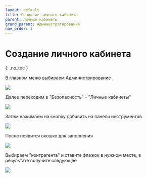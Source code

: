 ```yaml
---
layout: default
title: Создание личного кабинета
parent: Личные кабинеты
grand_parent: Администратирование
nav_order: 1
---
```


# Создание личного кабинета
{: .no_toc }

В главном меню выбираем Администрирование

![](../../images/pers.png)

Далее переходим в "Безопасность" - "Личные кабинеты"

![](../../images/perso.png)

Затем нажимаем на кнопку добавить на панели инструментов

![](../../images/person.png)

После появится окошко для заполнения

![](../../images/persona.png)

Выбираем "контрагента" и ставите флажок в нужном месте, в результате получите следующее

![](../../images/personal.png)
